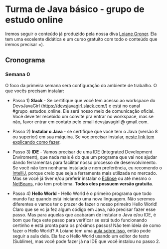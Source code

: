 # Turma de Java básico - grupo de estudo online

Iremos seguir o conteúdo já produzido pela nossa diva [Loiane Groner](https://loiane.com/). Ela tem uma excelente didática e um curso gratuito com todo o conteúdo que iremos precisar =). 


## Cronograma
### Semana 0
O foco da primeira semana será configuração do ambiente de trabalho.
O que vocês precisam instalar:

- Passo 1) **Slack** - Se certifique que você tem acesso ao workspace do DevsJavaGirl (https://devsjavagirl.slack.com/) e está no canal #grupo_estudos_online. Ele será nosso meio de comunicação oficial. Você deve ter recebido um convite pra entrar no workspace, mas se não, favor entrar em contato pelo email devsjavagirl @ gmail.com.

- Passo 2) **Instalar o Java** - se certifique que você tem o Java (versão 8 ou superior) em sua máquina. Se voc precisar instalar, [neste link tem explicando como fazer](https://github.com/backend-br/como-instalar-xyz/tree/master/tutoriais/java).

- Passo 3) **IDE** - Vamos precisar de uma IDE (Integrated Development Enviroment), que nada mais é do que um programa que vai nos ajudar dando ferramentas para facilitar nosso processo de desenvolvimento. Se você não tem nenhuma instalada e nem preferência, eu recomendo o [IntelliJ](https://www.jetbrains.com/idea/download), porque creio que seja a ferramenta mais utilizada no mercado. Mas se você já tiver e/ou preferir instalar o [Eclipse](https://www.eclipse.org/downloads/) ou até mesmo o [NetBeans](https://netbeans.apache.org/download/index.html), não tem problema. **Todos eles possuem versão gratuita**.

- Passo 4) **Hello World** - Hello World é o primeiro programa que todo mundo faz quando está iniciando uma nova linguagem. Não seremos diferentes e vamos ter o prazer de fazer o nosso primeiro Hello World! Claro que se vc ja fez algum código em Java, não precisar fazer esse passo. Mas para aquelas que acabaram de instalar o Java e/ou IDE, é bom que faça este passo para verificar se está tudo funcionando certinho e está pronta para os próximos passos! 
Não tem ideia de como fazer o Hello World? A Loiane tem uma [aula sobre isso](https://www.youtube.com/watch?v=mu2ti43cgwc&list=PLGxZ4Rq3BOBq0KXHsp5J3PxyFaBIXVs3r), então pode seguir a aula dela. Ela faz o Hello World usando um editor de texto (Sublime), mas você pode fazer já na IDE que você instalou no passo 2.
